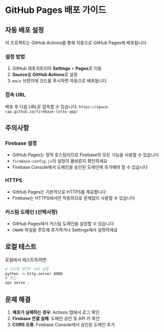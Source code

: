 # GitHub Pages 배포 가이드

## 자동 배포 설정

이 프로젝트는 GitHub Actions를 통해 자동으로 GitHub Pages에 배포됩니다.

### 설정 방법

1. GitHub 레포지토리의 **Settings** > **Pages**로 이동
2. **Source**를 **GitHub Actions**로 설정
3. `main` 브랜치에 코드를 푸시하면 자동으로 배포됩니다

### 접속 URL

배포 후 다음 URL로 접속할 수 있습니다:
`https://space-cap.github.io/firebase-lotto-app/`

## 주의사항

### Firebase 설정
- GitHub Pages는 정적 호스팅이므로 Firebase의 모든 기능을 사용할 수 있습니다
- `firebase-config.js`의 설정이 올바른지 확인하세요
- Firebase Console에서 도메인을 승인된 도메인에 추가해야 할 수 있습니다

### HTTPS
- GitHub Pages는 기본적으로 HTTPS를 제공합니다
- Firebase는 HTTPS에서만 작동하므로 문제없이 사용할 수 있습니다

### 커스텀 도메인 (선택사항)
- GitHub Pages에서 커스텀 도메인을 설정할 수 있습니다
- `CNAME` 파일을 루트에 추가하거나 Settings에서 설정하세요

## 로컬 테스트

로컬에서 테스트하려면:
```bash
# 간단한 HTTP 서버 실행
python -m http.server 8000
# 또는
npx serve .
```

## 문제 해결

1. **배포가 실패하는 경우**: Actions 탭에서 로그 확인
2. **Firebase 연결 실패**: 도메인 승인 및 API 키 확인
3. **CORS 오류**: Firebase Console에서 승인된 도메인 추가